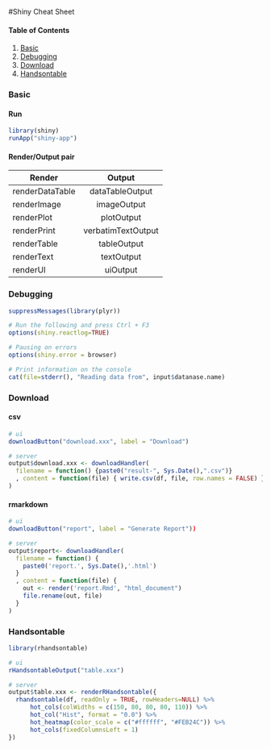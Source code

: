 #Shiny Cheat Sheet

#### Table of Contents
1. [Basic](#basic)
1. [Debugging](#debugging)
1. [Download](#download)
1. [Handsontable](#handsontable)

### Basic
#### Run
```r
library(shiny)
runApp("shiny-app")
```

#### Render/Output pair
| Render        | Output           | 
| ------------- |:-------------:| 
| renderDataTable   | dataTableOutput | 
| renderImage    | imageOutput    |  
| renderPlot | plotOutput    |  
| renderPrint | verbatimTextOutput   |  
| renderTable | tableOutput    |  
| renderText | textOutput     |  
| renderUI | uiOutput     |  

### Debugging
```r
suppressMessages(library(plyr))

# Run the following and press Ctrl + F3
options(shiny.reactlog=TRUE) 

# Pausing on errors
options(shiny.error = browser)

# Print information on the console
cat(file=stderr(), "Reading data from", input$datanase.name)
```

### Download

#### csv
```r
# ui
downloadButton("download.xxx", label = "Download")

# server
output$download.xxx <- downloadHandler(
  filename = function() {paste0("result-", Sys.Date(),".csv")}
  , content = function(file) { write.csv(df, file, row.names = FALSE) }
)
```

#### rmarkdown
```r
# ui
downloadButton("report", label = "Generate Report"))

# server
output$report<- downloadHandler(
  filename = function() { 
    paste0('report.', Sys.Date(),'.html')
  }
  , content = function(file) {
    out <- render('report.Rmd', "html_document")
    file.rename(out, file)
  }
)
```

### Handsontable

```r
library(rhandsontable)

# ui
rHandsontableOutput("table.xxx")

# server
output$table.xxx <- renderRHandsontable({
  rhandsontable(df, readOnly = TRUE, rowHeaders=NULL) %>%
      hot_cols(colWidths = c(150, 80, 80, 80, 110)) %>% 
      hot_col("Hist", format = "0.0") %>%
      hot_heatmap(color_scale = c("#ffffff", "#FEB24C")) %>%
      hot_cols(fixedColumnsLeft = 1)
})

```
